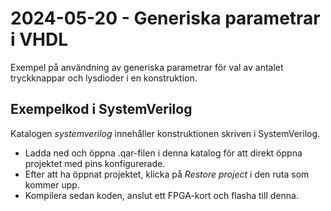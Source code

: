 # 2024-05-20 - Generiska parametrar i VHDL

Exempel på användning av generiska parametrar för val av antalet tryckknappar och lysdioder i en konstruktion.

## Exempelkod i SystemVerilog
Katalogen *systemverilog* innehåller konstruktionen skriven i SystemVerilog.  
* Ladda ned och öppna .qar-filen i denna katalog för att direkt öppna projektet med pins konfigurerade.   
* Efter att ha öppnat projektet, klicka på *Restore project* i den ruta som kommer upp.  
* Kompilera sedan koden, anslut ett FPGA-kort och flasha till denna. 
 